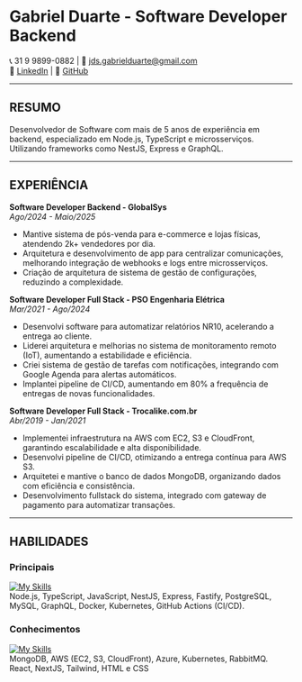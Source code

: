 # Gabriel Duarte - Software Developer Backend

📞 31 9 9899-0882 | 📧 [jds.gabrielduarte@gmail.com](mailto:jds.gabrielduarte@gmail.com)  
🔗 [LinkedIn](https://www.linkedin.com/in/jdsgabriel/) | 📄 [GitHub](https://github.com/jdgabriel)  

---

## RESUMO  
Desenvolvedor de Software com mais de 5 anos de experiência em backend, especializado em  Node.js, TypeScript e microsserviços. 
Utilizando frameworks como NestJS, Express e  GraphQL.  

---

## EXPERIÊNCIA  

**Software Developer Backend - GlobalSys**  
_Ago/2024 - Maio/2025_

- Mantive sistema de pós-venda para e-commerce e lojas físicas, atendendo 2k+ vendedores por dia.  
- Arquitetura e desenvolvimento de app para centralizar comunicações, melhorando integração de webhooks e logs entre microsserviços.  
- Criação de arquitetura de sistema de gestão de configurações, reduzindo a complexidade.  

**Software Developer Full Stack - PSO Engenharia Elétrica**  
_Mar/2021 - Ago/2024_  

- Desenvolvi software para automatizar relatórios NR10, acelerando a entrega ao cliente.  
- Liderei arquitetura e melhorias no sistema de monitoramento remoto (IoT), aumentando a estabilidade e eficiência.  
- Criei sistema de gestão de tarefas com notificações, integrando com Google Agenda para alertas automáticos.  
- Implantei pipeline de CI/CD, aumentando em 80% a frequência de entregas de novas funcionalidades.  

**Software Developer Full Stack - Trocalike.com.br**  
_Abr/2019 - Jan/2021_

- Implementei infraestrutura na AWS com EC2, S3 e CloudFront, garantindo escalabilidade e alta disponibilidade.  
- Desenvolvi pipeline de CI/CD, otimizando a entrega contínua para AWS S3.  
- Arquitetei e mantive o banco de dados MongoDB, organizando dados com eficiência e consistência.  
- Desenvolvimento fullstack do sistema, integrado com gateway de pagamento para automatizar transações.  

---

## HABILIDADES  
### Principais
[![My Skills](https://skillicons.dev/icons?i=nodejs,typescript,nestjs,express,postgresql,mysql,graphql,aws,azure,docker,github)](https://skillicons.dev)<br/>
Node.js, TypeScript, JavaScript, NestJS, Express, Fastify, PostgreSQL, MySQL, GraphQL, Docker, Kubernetes, GitHub Actions (CI/CD). 

### Conhecimentos
[![My Skills](https://skillicons.dev/icons?i=mongodb,aws,azure,kubernetes,rabbitmq,react,nextjs,tailwind,html,css)](https://skillicons.dev)<br/>
MongoDB, AWS (EC2, S3, CloudFront), Azure, Kubernetes, RabbitMQ.<br/>
React, NextJS, Tailwind, HTML e CSS

